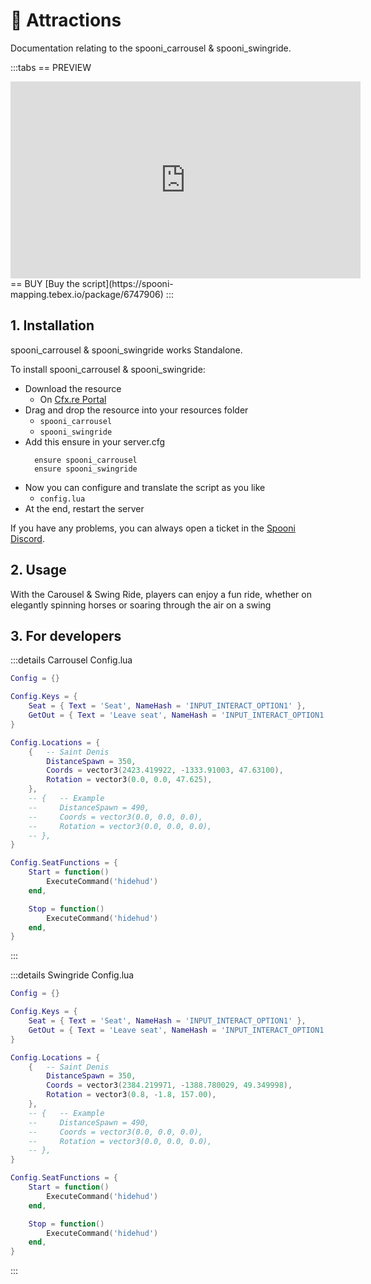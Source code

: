 # 🎠 Attractions
Documentation relating to the spooni_carrousel & spooni_swingride.

:::tabs
== PREVIEW
<iframe width="560" height="315" src="https://www.youtube.com/embed/" frameborder="0" allow="accelerometer; autoplay; clipboard-write; encrypted-media; gyroscope; picture-in-picture; web-share" referrerpolicy="strict-origin-when-cross-origin" allowfullscreen></iframe>
== BUY
[Buy the script](https://spooni-mapping.tebex.io/package/6747906)
:::

## 1. Installation <Badge type="warning" text="Artifacts version 12735 or higher"/>
spooni_carrousel & spooni_swingride works Standalone.

To install spooni_carrousel & spooni_swingride:
- Download the resource
  - On [Cfx.re Portal](https://portal.cfx.re/)
- Drag and drop the resource into your resources folder
  - `spooni_carrousel`
  - `spooni_swingride`
- Add this ensure in your server.cfg
  ```
    ensure spooni_carrousel
    ensure spooni_swingride
  ```
- Now you can configure and translate the script as you like
  - `config.lua`
- At the end, restart the server

If you have any problems, you can always open a ticket in the [Spooni Discord](https://discord.gg/spooni).

## 2. Usage
With the Carousel & Swing Ride, players can enjoy a fun ride, whether on elegantly spinning horses or soaring through the air on a swing
## 3. For developers

:::details Carrousel Config.lua
```lua
Config = {}

Config.Keys = {
    Seat = { Text = 'Seat', NameHash = 'INPUT_INTERACT_OPTION1' },
    GetOut = { Text = 'Leave seat', NameHash = 'INPUT_INTERACT_OPTION1' },
}

Config.Locations = {
    {   -- Saint Denis
        DistanceSpawn = 350,
        Coords = vector3(2423.419922, -1333.91003, 47.63100),
        Rotation = vector3(0.0, 0.0, 47.625),
    },
    -- {   -- Example
    --     DistanceSpawn = 490,
    --     Coords = vector3(0.0, 0.0, 0.0),
    --     Rotation = vector3(0.0, 0.0, 0.0),
    -- },
}

Config.SeatFunctions = {
    Start = function()
        ExecuteCommand('hidehud')
    end,

    Stop = function()
        ExecuteCommand('hidehud')
    end,
}
```
:::

:::details Swingride Config.lua
```lua
Config = {}

Config.Keys = {
    Seat = { Text = 'Seat', NameHash = 'INPUT_INTERACT_OPTION1' },
    GetOut = { Text = 'Leave seat', NameHash = 'INPUT_INTERACT_OPTION1' },
}

Config.Locations = {
    {   -- Saint Denis
        DistanceSpawn = 350,
        Coords = vector3(2384.219971, -1388.780029, 49.349998),
        Rotation = vector3(0.8, -1.8, 157.00),
    },
    -- {   -- Example
    --     DistanceSpawn = 490,
    --     Coords = vector3(0.0, 0.0, 0.0),
    --     Rotation = vector3(0.0, 0.0, 0.0),
    -- },
}

Config.SeatFunctions = {
    Start = function()
        ExecuteCommand('hidehud')
    end,

    Stop = function()
        ExecuteCommand('hidehud')
    end,
}
```
:::